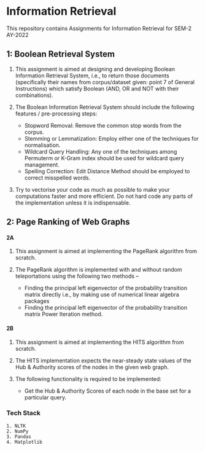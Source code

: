 # Information Retrieval

This repository contains Assignments for Information Retrieval for SEM-2 AY-2022

## 1: Boolean Retrieval System

1. This assignment is aimed at designing and developing Boolean Information Retrieval System, i.e., to return those documents (specifically their names from corpus/dataset given: point 7 of General Instructions) which satisfy Boolean (AND, OR and NOT with their combinations).

2. The Boolean Information Retrieval System should include the following features / pre-processing steps:
    - Stopword Removal: Remove the common stop words from the corpus.
    - Stemming or Lemmatization: Employ either one of the techniques for normalisation.
    - Wildcard Query Handling: Any one of the techniques among Permuterm or K-Gram index should be used for wildcard query management.
    - Spelling Correction: Edit Distance Method should be employed to correct misspelled words.

3. Try to vectorise your code as much as possible to make your computations faster and more efficient. Do not hard code any parts of the implementation unless it is indispensable. 


## 2: Page Ranking of Web Graphs

#### 2A

1. This assignment is aimed at implementing the PageRank algorithm from scratch.

2. The PageRank algorithm is implemented with and without random teleportations using the following two methods –
   
   - Finding the principal left eigenvector of the probability transition matrix directly i.e., by making use of 
   numerical linear algebra packages
   - Finding the principal left eigenvector of the probability transition matrix Power Iteration method.

#### 2B

1. This assignment is aimed at implementing the HITS algorithm from scratch.

2. The HITS implementation expects the near-steady state values of the Hub & Authority scores of the nodes
   in the given web graph.
   
3. The following functionality is required to be implemented:
   - Get the Hub & Authority Scores of each node in the base set for a particular query.

### Tech Stack 
```
1. NLTK
2. NumPy
3. Pandas
4. Matplotlib
```
